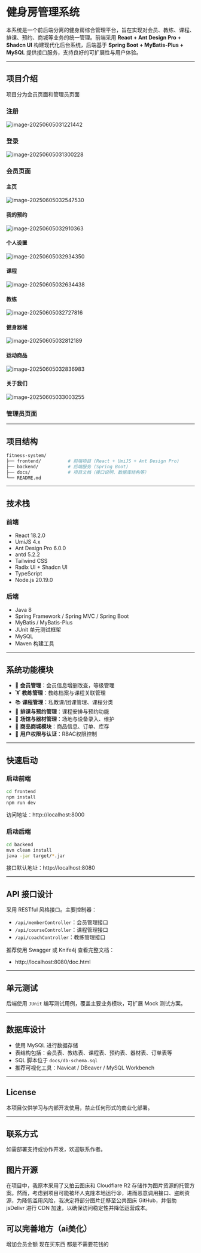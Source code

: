 # 健身房管理系统

本系统是一个前后端分离的健身房综合管理平台，旨在实现对会员、教练、课程、排课、预约、商城等业务的统一管理。前端采用 **React + Ant Design Pro + Shadcn UI** 构建现代化后台系统，后端基于 **Spring Boot + MyBatis-Plus + MySQL** 提供接口服务，支持良好的可扩展性与用户体验。

---

## 项目介绍

项目分为会员页面和管理员页面


### 注册

![image-20250605031221442](https://image.liucf.com/images/2025/06/b34f446471ae066906a71c9663ddf288.png)

### 登录

![image-20250605031300228](https://image.liucf.com/images/2025/06/fdf8d9aa8e1040b5b18a8e72b53c3987.png)

### 会员页面

#### 主页

![image-20250605032547530](https://image.liucf.com/images/2025/06/8f4f570518822f8c09607281bd44fb52.png)



#### 我的预约

![image-20250605032910363](https://image.liucf.com/images/2025/06/7a76ff8e6e61c71f6be404836a29dd41.png)



#### 个人设置

![image-20250605032934350](https://image.liucf.com/images/2025/06/687e78cff7b6e669f3a42a0ae554e2ec.png)





#### 课程

![image-20250605032634438](https://image.liucf.com/images/2025/06/7fdb675772f230d2d912b91f0958fdab.png)





#### 教练

![image-20250605032727816](https://image.liucf.com/images/2025/06/a701d80fa5ebac08c27991dabdb863d9.png)





#### 健身器械

![image-20250605032812189](https://image.liucf.com/images/2025/06/d1beeb96467b523653b820a3dce4edc6.png)





#### 运动商品

![image-20250605032836983](https://image.liucf.com/images/2025/06/2624eb391db893086dac362478912318.png)





#### 关于我们

![image-20250605033003255](https://image.liucf.com/images/2025/06/0bc32b2044a567330929491cebac1e2b.png)





### 管理员页面











---







## 项目结构

```bash
fitness-system/
├── frontend/          # 前端项目 (React + UmiJS + Ant Design Pro)
├── backend/           # 后端服务 (Spring Boot)
├── docs/              # 项目文档（接口说明、数据库结构等）
└── README.md
```

---

## 技术栈

### 前端

- React 18.2.0
- UmiJS 4.x
- Ant Design Pro 6.0.0
- antd 5.2.2
- Tailwind CSS
- Radix UI + Shadcn UI
- TypeScript
- Node.js 20.19.0

### 后端

- Java 8
- Spring Framework / Spring MVC / Spring Boot
- MyBatis / MyBatis-Plus
- JUnit 单元测试框架
- MySQL
- Maven 构建工具

---

## 系统功能模块

- 👤 **会员管理**：会员信息增删改查，等级管理
- 🏋️ **教练管理**：教练档案与课程关联管理
- 📚 **课程管理**：私教课/团课管理、课程分类
- 📅 **排课与预约管理**：课程安排与预约功能
- 🏢 **场馆与器材管理**：场地与设备录入、维护
- 🛒 **商品商城模块**：商品信息、订单、库存
- 🔐 **用户权限与认证**：RBAC权限控制

---

## 快速启动

### 启动前端

```bash
cd frontend
npm install
npm run dev
```

访问地址：http://localhost:8000

### 启动后端

```bash
cd backend
mvn clean install
java -jar target/*.jar
```

接口默认地址：http://localhost:8080

---

## API 接口设计

采用 RESTful 风格接口。主要控制器：

- `/api/memberController`：会员管理接口
- `/api/courseController`：课程管理接口
- `/api/coachController`：教练管理接口

推荐使用 Swagger 或 Knife4j 查看完整文档：

- http://localhost:8080/doc.html

---

## 单元测试

后端使用 `JUnit` 编写测试用例，覆盖主要业务模块，可扩展 Mock 测试方案。

---

## 数据库设计

- 使用 MySQL 进行数据存储
- 表结构包括：会员表、教练表、课程表、预约表、器材表、订单表等
- SQL 脚本位于 `docs/db-schema.sql`
- 推荐可视化工具：Navicat / DBeaver / MySQL Workbench

---

## License

本项目仅供学习与内部开发使用，禁止任何形式的商业化部署。

---

## 联系方式

如需部署支持或协作开发，欢迎联系作者。



## 图片开源

在项目中，我原本采用了又拍云图床和 Cloudflare R2 存储作为图片资源的托管方案。然而，考虑到项目可能被坏人克隆本地运行😫，进而恶意调用接口、盗刷资源，为降低滥用风险，我决定将部分图片迁移至公共图床 GitHub，并借助 jsDelivr 进行 CDN 加速，以确保访问稳定性并降低运营成本。





## 可以完善地方（ai美化）

增加会员金额  现在买东西 都是不需要花钱的

